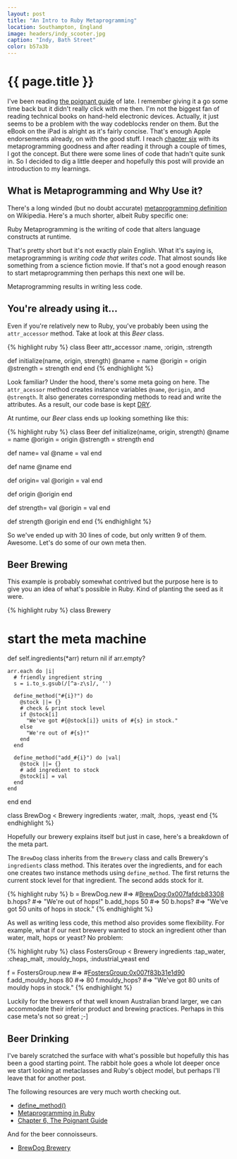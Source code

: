 ```yaml
---
layout: post
title: "An Intro to Ruby Metaprogramming"
location: Southampton, England
image: headers/indy_scooter.jpg
caption: "Indy, Bath Street"
color: b57a3b
---
```


{{ page.title }}
================

I've been reading [the poignant guide](http://mislav.uniqpath.com/poignant-guide/) of late. I remember giving it a go some time back but it didn't really click with me then. I'm not the biggest fan of reading technical books on hand-held electronic devices. Actually, it just seems to be a problem with the way codeblocks render on them. But the eBook on the iPad is alright as it's fairly concise. That's enough Apple endorsements already, on with the good stuff. I reach [chapter six](http://mislav.uniqpath.com/poignant-guide/book/chapter-6.html) with its metaprogramming goodness and after reading it through a couple of times, I got the concept. But there were some lines of code that hadn't quite sunk in. So I decided to dig a little deeper and hopefully this post will provide an introduction to my learnings.

## What is Metaprogramming and Why Use it?

There's a long winded (but no doubt accurate) [metaprogramming definition](http://en.wikipedia.org/wiki/Metaprogramming) on Wikipedia. Here's a much shorter, albeit Ruby specific one: 

Ruby Metaprogramming is the writing of code that alters language constructs at runtime.

That's pretty short but it's not exactly plain English. What it's saying is, metaprogramming is *writing code that writes code*. That almost sounds like something from a science fiction movie. If that's not a good enough reason to start metaprogramming then perhaps this next one will be. 

Metaprogramming results in writing less code.

## You're already using it...

Even if you're relatively new to Ruby, you've probably been using the `attr_accessor` method. Take at look at this *Beer* class.

{% highlight ruby %}
class Beer
  attr_accessor :name, :origin, :strength

  def initialize(name, origin, strength)
    @name = name
    @origin = origin
    @strength = strength
  end
end
{% endhighlight %}

Look familiar? Under the hood, there's some meta going on here. The `attr_acessor` method creates instance variables `@name`, `@origin`, and `@strength`. It also generates corresponding methods to read and write the attributes. As a result, our code base is kept [DRY](http://en.wikipedia.org/wiki/Don't_repeat_yourself).

At runtime, our *Beer* class ends up looking something like this:

{% highlight ruby %}
class Beer
  def initialize(name, origin, strength)
    @name = name
    @origin = origin
    @strength = strength
  end

  def name= val
    @name = val
  end

  def name
    @name
  end

  def origin= val
    @origin = val
  end

  def origin
    @origin
  end

  def strength= val
    @origin = val
  end

  def strength
    @origin
  end
end
{% endhighlight %}

So we've ended up with 30 lines of code, but only written 9 of them. Awesome. Let's do some of our own meta then.

## Beer Brewing

This example is probably somewhat contrived but the purpose here is to give you an idea of what's possible in Ruby. Kind of planting the seed as it were.

{% highlight ruby %}
class Brewery
  # start the meta machine
  def self.ingredients(*arr)
    return nil if arr.empty?

    arr.each do |i|
      # friendly ingredient string
      s = i.to_s.gsub(/[^a-z\s]/, '')

      define_method("#{i}?") do
        @stock ||= {}
        # check & print stock level
        if @stock[i]
          "We've got #{@stock[i]} units of #{s} in stock."
        else
          "We're out of #{s}!"
        end
      end

      define_method("add_#{i}") do |val|
        @stock ||= {}
        # add ingredient to stock
        @stock[i] = val
      end
    end
  end
end

class BrewDog < Brewery
  ingredients :water, :malt, :hops, :yeast
end
{% endhighlight %}

Hopefully our brewery explains itself but just in case, here's a breakdown of the meta part. 

The `BrewDog` class inherits from the `Brewery` class and calls Brewery's `ingredients` class method. This iterates over the ingredients, and for each one creates two instance methods using `define_method`. The first returns the current stock level for that ingredient. The second adds stock for it.

{% highlight ruby %}
b = BrewDog.new   #=> #<BrewDog:0x007fafdcb83308>
b.hops?           #=> "We're out of hops!"
b.add_hops 50     #=> 50
b.hops?           #=> "We've got 50 units of hops in stock."
{% endhighlight %}

As well as writing less code, this method also provides some flexibility. For example, what if our next brewery wanted to stock an ingredient other than water, malt, hops or yeast? No problem:

{% highlight ruby %}
class FostersGroup < Brewery
  ingredients :tap_water, :cheap_malt, :mouldy_hops, :industrial_yeast
end

f = FostersGroup.new   #=> #<FostersGroup:0x007f83b31e1d90>
f.add_mouldy_hops 80   #=> 80
f.mouldy_hops?         #=> "We've got 80 units of mouldy hops in stock."
{% endhighlight %}

Luckily for the brewers of that well known Australian brand larger, we can accommodate their inferior product and brewing practices. Perhaps in this case meta's not so great ;-]

## Beer Drinking

I've barely scratched the surface with what's possible but hopefully this has been a good starting point. The rabbit hole goes a whole lot deeper once we start looking at metaclasses and Ruby's object model, but perhaps I'll leave that for another post.

The following resources are very much worth checking out.

* [define_method()](http://www.ruby-doc.org/core-1.9.3/Module.html#method-i-define_method)
* [Metaprogramming in Ruby](http://ruby-metaprogramming.rubylearning.com/)
* [Chapter 6, The Poignant Guide](http://mislav.uniqpath.com/poignant-guide/book/chapter-6.html)

And for the beer connoisseurs.

* [BrewDog Brewery](http://www.brewdog.com/)
